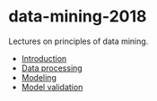 # data-mining-2018

Lectures on principles of data mining.

- [Introduction](./01-Introduction.ipynb)
- [Data processing](./02-Data_processing.ipynb)
- [Modeling](./03-Modeling.ipynb)
- [Model validation](./04-Validation.ipynb)

